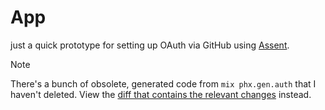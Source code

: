 # App

just a quick prototype for setting up OAuth via GitHub using [Assent].

> [!Note]
> There's a bunch of obsolete, generated code from `mix phx.gen.auth` that I haven't deleted.
> View the [diff that contains the relevant changes][diff] instead.

[diff]: https://github.com/nocksock/phx-assent-github/compare/diff...main
[Assent]: https://github.com/pow-auth/assent
